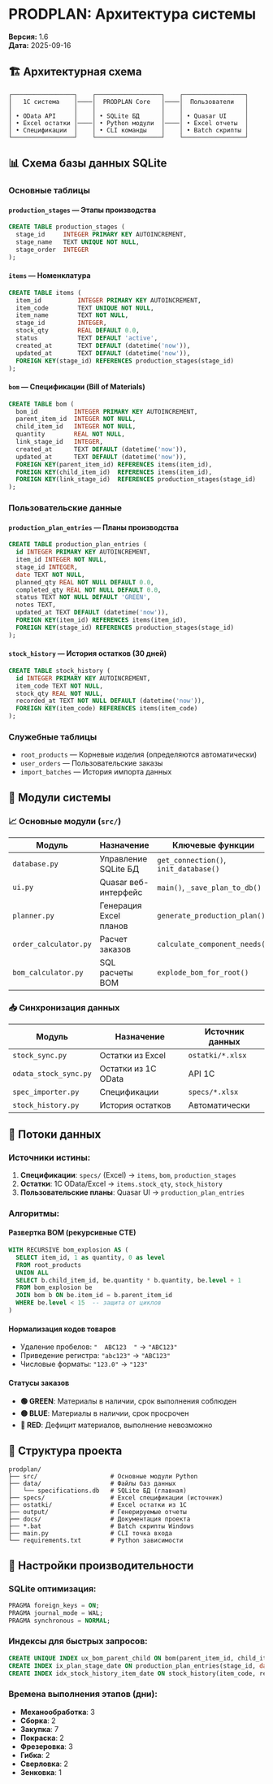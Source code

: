 # PRODPLAN: Архитектура системы

**Версия:** 1.6  
**Дата:** 2025-09-16

## 🏗️ Архитектурная схема

```
┌─────────────────┐    ┌──────────────────┐    ┌─────────────────┐
│   1С система    │────│  PRODPLAN Core   │────│  Пользователи   │
│                 │    │                  │    │                 │
│ • OData API     │    │ • SQLite БД      │    │ • Quasar UI     │
│ • Excel остатки │────│ • Python модули  │────│ • Excel отчеты  │
│ • Спецификации  │    │ • CLI команды    │    │ • Batch скрипты │
└─────────────────┘    └──────────────────┘    └─────────────────┘
```

## 📊 Схема базы данных SQLite

### Основные таблицы

#### `production_stages` — Этапы производства
```sql
CREATE TABLE production_stages (
  stage_id     INTEGER PRIMARY KEY AUTOINCREMENT,
  stage_name   TEXT UNIQUE NOT NULL,
  stage_order  INTEGER
);
```

#### `items` — Номенклатура
```sql
CREATE TABLE items (
  item_id          INTEGER PRIMARY KEY AUTOINCREMENT,
  item_code        TEXT UNIQUE NOT NULL,
  item_name        TEXT NOT NULL,
  stage_id         INTEGER,
  stock_qty        REAL DEFAULT 0.0,
  status           TEXT DEFAULT 'active',
  created_at       TEXT DEFAULT (datetime('now')),
  updated_at       TEXT DEFAULT (datetime('now')),
  FOREIGN KEY(stage_id) REFERENCES production_stages(stage_id)
);
```

#### `bom` — Спецификации (Bill of Materials)
```sql
CREATE TABLE bom (
  bom_id          INTEGER PRIMARY KEY AUTOINCREMENT,
  parent_item_id  INTEGER NOT NULL,
  child_item_id   INTEGER NOT NULL,
  quantity        REAL NOT NULL,
  link_stage_id   INTEGER,
  created_at      TEXT DEFAULT (datetime('now')),
  updated_at      TEXT DEFAULT (datetime('now')),
  FOREIGN KEY(parent_item_id) REFERENCES items(item_id),
  FOREIGN KEY(child_item_id)  REFERENCES items(item_id),
  FOREIGN KEY(link_stage_id)  REFERENCES production_stages(stage_id)
);
```

### Пользовательские данные

#### `production_plan_entries` — Планы производства
```sql
CREATE TABLE production_plan_entries (
  id INTEGER PRIMARY KEY AUTOINCREMENT,
  item_id INTEGER NOT NULL,
  stage_id INTEGER,
  date TEXT NOT NULL,
  planned_qty REAL NOT NULL DEFAULT 0.0,
  completed_qty REAL NOT NULL DEFAULT 0.0,
  status TEXT NOT NULL DEFAULT 'GREEN',
  notes TEXT,
  updated_at TEXT DEFAULT (datetime('now')),
  FOREIGN KEY(item_id) REFERENCES items(item_id),
  FOREIGN KEY(stage_id) REFERENCES production_stages(stage_id)
);
```

#### `stock_history` — История остатков (30 дней)
```sql  
CREATE TABLE stock_history (
  id INTEGER PRIMARY KEY AUTOINCREMENT,
  item_code TEXT NOT NULL,
  stock_qty REAL NOT NULL,
  recorded_at TEXT NOT NULL DEFAULT (datetime('now')),
  FOREIGN KEY(item_code) REFERENCES items(item_code)
);
```

### Служебные таблицы
- `root_products` — Корневые изделия (определяются автоматически)
- `user_orders` — Пользовательские заказы  
- `import_batches` — История импорта данных

## 🔧 Модули системы

### 📈 Основные модули (`src/`)

| Модуль | Назначение | Ключевые функции |
|--------|------------|------------------|
| `database.py` | Управление SQLite БД | `get_connection()`, `init_database()` |
| `ui.py` | Quasar веб-интерфейс | `main()`, `_save_plan_to_db()` |
| `planner.py` | Генерация Excel планов | `generate_production_plan()` |
| `order_calculator.py` | Расчет заказов | `calculate_component_needs()` |
| `bom_calculator.py` | SQL расчеты BOM | `explode_bom_for_root()` |

### 📥 Синхронизация данных

| Модуль | Назначение | Источник данных |
|--------|------------|-----------------|
| `stock_sync.py` | Остатки из Excel | `ostatki/*.xlsx` |
| `odata_stock_sync.py` | Остатки из 1С OData | API 1С |
| `spec_importer.py` | Спецификации | `specs/*.xlsx` |
| `stock_history.py` | История остатков | Автоматически |

## 🔄 Потоки данных

### Источники истины:
1. **Спецификации**: `specs/` (Excel) → `items`, `bom`, `production_stages`
2. **Остатки**: 1С OData/Excel → `items.stock_qty`, `stock_history`  
3. **Пользовательские планы**: Quasar UI → `production_plan_entries`

### Алгоритмы:

#### Развертка BOM (рекурсивные CTE)
```sql
WITH RECURSIVE bom_explosion AS (
  SELECT item_id, 1 as quantity, 0 as level
  FROM root_products
  UNION ALL
  SELECT b.child_item_id, be.quantity * b.quantity, be.level + 1
  FROM bom_explosion be
  JOIN bom b ON be.item_id = b.parent_item_id
  WHERE be.level < 15  -- защита от циклов
)
```

#### Нормализация кодов товаров
- Удаление пробелов: `"  ABC123  "` → `"ABC123"`
- Приведение регистра: `"abc123"` → `"ABC123"`  
- Числовые форматы: `"123.0"` → `"123"`

#### Статусы заказов
- **🟢 GREEN**: Материалы в наличии, срок выполнения соблюден
- **🟡 BLUE**: Материалы в наличии, срок просрочен  
- **🔴 RED**: Дефицит материалов, выполнение невозможно

## 📁 Структура проекта

```
prodplan/
├── src/                    # Основные модули Python
├── data/                   # Файлы баз данных  
│   └── specifications.db   # SQLite БД (главная)
├── specs/                  # Excel спецификации (источник)
├── ostatki/                # Excel остатки из 1С
├── output/                 # Генерируемые отчеты
├── docs/                   # Документация проекта
├── *.bat                   # Batch скрипты Windows
├── main.py                 # CLI точка входа
└── requirements.txt        # Python зависимости
```

## 🔐 Настройки производительности

### SQLite оптимизация:
```sql
PRAGMA foreign_keys = ON;
PRAGMA journal_mode = WAL;
PRAGMA synchronous = NORMAL;
```

### Индексы для быстрых запросов:
```sql  
CREATE UNIQUE INDEX ux_bom_parent_child ON bom(parent_item_id, child_item_id);
CREATE INDEX ix_plan_stage_date ON production_plan_entries(stage_id, date);
CREATE INDEX idx_stock_history_item_date ON stock_history(item_code, recorded_at);
```

### Времена выполнения этапов (дни):
- **Механообработка**: 3
- **Сборка**: 2  
- **Закупка**: 7
- **Покраска**: 2
- **Фрезеровка**: 3
- **Гибка**: 2
- **Сверловка**: 2
- **Зенковка**: 1